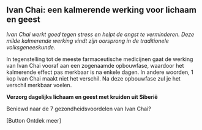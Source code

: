 ## Ivan Chai: een kalmerende werking voor lichaam en geest

_Ivan Chai werkt goed tegen stress en helpt de angst te verminderen. Deze milde kalmerende werking vindt zijn oorsprong in de traditionele volksgeneeskunde._

In tegenstelling tot de meeste farmaceutische medicijnen gaat de werking van Ivan Chai vooraf aan een zogenaamde opbouwfase, waardoor het kalmerende effect pas merkbaar is na enkele dagen. In andere woorden, 1 kop Ivan Chai maakt niet het verschil. Na deze opbouwfase zul je het verschil merkbaar voelen. 

**Verzorg dagelijks lichaam en geest met kruiden uit Siberië**

Beniewd naar de 7 gezondheidsvoordelen van Ivan Chai? 

[Button Ontdek meer] 
